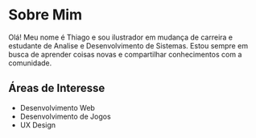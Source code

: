 # Sobre Mim 

Olá! Meu nome é Thiago e sou ilustrador em mudança de carreira e estudante de Analise e Desenvolvimento de Sistemas. 
Estou sempre em busca de aprender coisas novas e compartilhar conhecimentos com a comunidade.

## Áreas de Interesse 
- Desenvolvimento Web
- Desenvolvimento de Jogos
- UX Design
